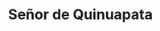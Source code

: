 ---
title: "Señor de Quinuapata"
url: /ayacucho/senor-de-quinuapata-avenida-ramon-castilla/
shop: Tiere
---